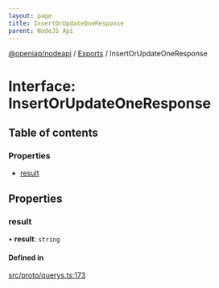 ```yaml
---
layout: page
title: InsertOrUpdateOneResponse
parent: NodeJS Api
---
```

[@openiap/nodeapi](../README) / [Exports](../modules) / InsertOrUpdateOneResponse

# Interface: InsertOrUpdateOneResponse

## Table of contents

### Properties

- [result](InsertOrUpdateOneResponse#result)

## Properties

### result

• **result**: `string`

#### Defined in

[src/proto/querys.ts:173](https://github.com/openiap/nodeapi/blob/a6b5438/src/proto/querys.ts#L173)
